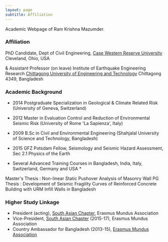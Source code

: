```yaml
---
layout: page
subtitle: Affiliation
---
```

Academic Webpage of Ram Krishna Mazumder.

### Affiliation
PhD Candidate,
Dept of Civil Engineering, [Case Western Reserve University](http://www.case.edu)
Cleveland, Ohio, USA

&
Assistant Professor (on leave)
Institute of Earthquake Engineering Research
[Chittagong University of Engineering and Technology](http://www.cuet.ac.bd)
Chittagong 4349, Bangladesh

### Academic Background
* 2014    Postgraduate Specialization in Geological & Climate Related Risk (University of Geneva, Switzerland)
* 2012    Master in Evaluation Control and Reduction of Environmental Seismic Risk (University of Rome 'La Sapienza', Italy)
* 2009    B.Sc in Civil and Environmental Engineering (Shahjalal University of Science and Technology, Bangladesh)

* 2015    GFZ Potsdam Fellow, Seismology and Seismic Hazard Assessment, Sec 2.1 Physics of the Earth

* Several Advanced Training Courses in Bangladesh, India, Italy, Switzerland,  Germany and USA * 

Master's Thesis : Non-linear Static Pushover Analysis of  Masonry Wall
PG Thesis       : Development of Seismic Fragility Curves of Reinforced Concrete Building with URM Infill Walls in Bangladesh

### Higher Study Linkage
* President (acting), [South Asian Chapter](http://www.em-a.eu/en/about-ema/regional-chapters/south-asian-chapter.html), Erasmus Mundus Association
* Vice-President, [South Asian Chapter](http://www.em-a.eu/en/about-ema/regional-chapters/south-asian-chapter.html) (2015-17), Erasmus Mundus Association
* Country Ambassador for Bangladesh (2013-15),  [Erasmus Mundus Association](http://www.em-a.eu)
